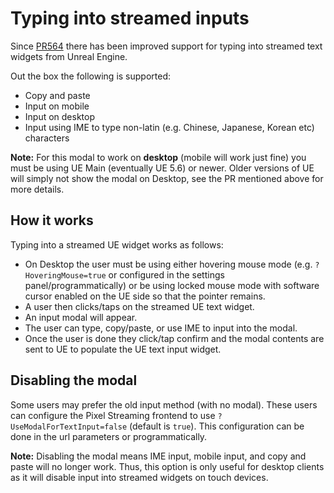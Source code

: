 # Typing into streamed inputs

Since [PR564](https://github.com/EpicGamesExt/PixelStreamingInfrastructure/pull/564) there has been improved support for typing into streamed text widgets from Unreal Engine.

Out the box the following is supported:

- Copy and paste
- Input on mobile
- Input on desktop
- Input using IME to type non-latin (e.g. Chinese, Japanese, Korean etc) characters

**Note:** For this modal to work on **desktop** (mobile will work just fine) you must be using UE Main (eventually UE 5.6) or newer. Older versions of UE will simply not show the modal on Desktop, see the PR mentioned above for more details.

## How it works

Typing into a streamed UE widget works as follows:

- On Desktop the user must be using either hovering mouse mode (e.g. `?HoveringMouse=true` or configured in the settings panel/programmatically) or be using locked mouse mode with software cursor enabled on the UE side so that the pointer remains.
- A user then clicks/taps on the streamed UE text widget.
- An input modal will appear.
- The user can type, copy/paste, or use IME to input into the modal.
- Once the user is done they click/tap confirm and the modal contents are sent to UE to populate the UE text input widget.

## Disabling the modal

Some users may prefer the old input method (with no modal). These users can configure the Pixel Streaming frontend to use `?UseModalForTextInput=false` (default is `true`). This configuration can be done in the url parameters or programmatically.

**Note:** Disabling the modal means IME input, mobile input, and copy and paste will no longer work. Thus, this option is only useful for desktop clients as it will disable input into streamed widgets on touch devices.
